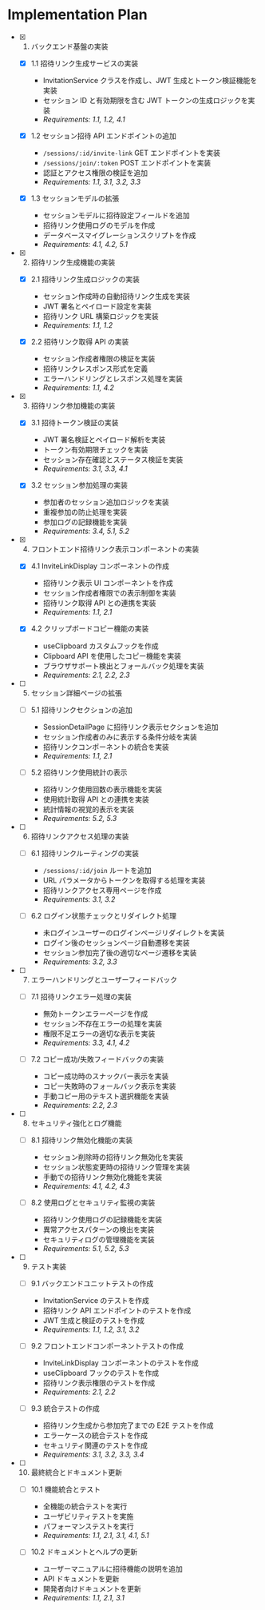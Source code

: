 # Implementation Plan

- [x] 1. バックエンド基盤の実装

  - [x] 1.1 招待リンク生成サービスの実装

    - InvitationService クラスを作成し、JWT 生成とトークン検証機能を実装
    - セッション ID と有効期限を含む JWT トークンの生成ロジックを実装
    - _Requirements: 1.1, 1.2, 4.1_

  - [x] 1.2 セッション招待 API エンドポイントの追加

    - `/sessions/:id/invite-link` GET エンドポイントを実装
    - `/sessions/join/:token` POST エンドポイントを実装
    - 認証とアクセス権限の検証を追加
    - _Requirements: 1.1, 3.1, 3.2, 3.3_

  - [x] 1.3 セッションモデルの拡張
    - セッションモデルに招待設定フィールドを追加
    - 招待リンク使用ログのモデルを作成
    - データベースマイグレーションスクリプトを作成
    - _Requirements: 4.1, 4.2, 5.1_

- [x] 2. 招待リンク生成機能の実装

  - [x] 2.1 招待リンク生成ロジックの実装

    - セッション作成時の自動招待リンク生成を実装
    - JWT 署名とペイロード設定を実装
    - 招待リンク URL 構築ロジックを実装
    - _Requirements: 1.1, 1.2_

  - [x] 2.2 招待リンク取得 API の実装
    - セッション作成者権限の検証を実装
    - 招待リンクレスポンス形式を定義
    - エラーハンドリングとレスポンス処理を実装
    - _Requirements: 1.1, 4.2_

- [x] 3. 招待リンク参加機能の実装

  - [x] 3.1 招待トークン検証の実装

    - JWT 署名検証とペイロード解析を実装
    - トークン有効期限チェックを実装
    - セッション存在確認とステータス検証を実装
    - _Requirements: 3.1, 3.3, 4.1_

  - [x] 3.2 セッション参加処理の実装
    - 参加者のセッション追加ロジックを実装
    - 重複参加の防止処理を実装
    - 参加ログの記録機能を実装
    - _Requirements: 3.4, 5.1, 5.2_

- [x] 4. フロントエンド招待リンク表示コンポーネントの実装

  - [x] 4.1 InviteLinkDisplay コンポーネントの作成

    - 招待リンク表示 UI コンポーネントを作成
    - セッション作成者権限での表示制御を実装
    - 招待リンク取得 API との連携を実装
    - _Requirements: 1.1, 2.1_

  - [x] 4.2 クリップボードコピー機能の実装
    - useClipboard カスタムフックを作成
    - Clipboard API を使用したコピー機能を実装
    - ブラウザサポート検出とフォールバック処理を実装
    - _Requirements: 2.1, 2.2, 2.3_

- [ ] 5. セッション詳細ページの拡張

  - [ ] 5.1 招待リンクセクションの追加

    - SessionDetailPage に招待リンク表示セクションを追加
    - セッション作成者のみに表示する条件分岐を実装
    - 招待リンクコンポーネントの統合を実装
    - _Requirements: 1.1, 2.1_

  - [ ] 5.2 招待リンク使用統計の表示
    - 招待リンク使用回数の表示機能を実装
    - 使用統計取得 API との連携を実装
    - 統計情報の視覚的表示を実装
    - _Requirements: 5.2, 5.3_

- [ ] 6. 招待リンクアクセス処理の実装

  - [ ] 6.1 招待リンクルーティングの実装

    - `/sessions/:id/join` ルートを追加
    - URL パラメータからトークンを取得する処理を実装
    - 招待リンクアクセス専用ページを作成
    - _Requirements: 3.1, 3.2_

  - [ ] 6.2 ログイン状態チェックとリダイレクト処理
    - 未ログインユーザーのログインページリダイレクトを実装
    - ログイン後のセッションページ自動遷移を実装
    - セッション参加完了後の適切なページ遷移を実装
    - _Requirements: 3.2, 3.3_

- [ ] 7. エラーハンドリングとユーザーフィードバック

  - [ ] 7.1 招待リンクエラー処理の実装

    - 無効トークンエラーページを作成
    - セッション不存在エラーの処理を実装
    - 権限不足エラーの適切な表示を実装
    - _Requirements: 3.3, 4.1, 4.2_

  - [ ] 7.2 コピー成功/失敗フィードバックの実装
    - コピー成功時のスナックバー表示を実装
    - コピー失敗時のフォールバック表示を実装
    - 手動コピー用のテキスト選択機能を実装
    - _Requirements: 2.2, 2.3_

- [ ] 8. セキュリティ強化とログ機能

  - [ ] 8.1 招待リンク無効化機能の実装

    - セッション削除時の招待リンク無効化を実装
    - セッション状態変更時の招待リンク管理を実装
    - 手動での招待リンク無効化機能を実装
    - _Requirements: 4.1, 4.2, 4.3_

  - [ ] 8.2 使用ログとセキュリティ監視の実装
    - 招待リンク使用ログの記録機能を実装
    - 異常アクセスパターンの検出を実装
    - セキュリティログの管理機能を実装
    - _Requirements: 5.1, 5.2, 5.3_

- [ ] 9. テスト実装

  - [ ] 9.1 バックエンドユニットテストの作成

    - InvitationService のテストを作成
    - 招待リンク API エンドポイントのテストを作成
    - JWT 生成と検証のテストを作成
    - _Requirements: 1.1, 1.2, 3.1, 3.2_

  - [ ] 9.2 フロントエンドコンポーネントテストの作成

    - InviteLinkDisplay コンポーネントのテストを作成
    - useClipboard フックのテストを作成
    - 招待リンク表示権限のテストを作成
    - _Requirements: 2.1, 2.2_

  - [ ] 9.3 統合テストの作成
    - 招待リンク生成から参加完了までの E2E テストを作成
    - エラーケースの統合テストを作成
    - セキュリティ関連のテストを作成
    - _Requirements: 3.1, 3.2, 3.3, 3.4_

- [ ] 10. 最終統合とドキュメント更新

  - [ ] 10.1 機能統合とテスト

    - 全機能の統合テストを実行
    - ユーザビリティテストを実施
    - パフォーマンステストを実行
    - _Requirements: 1.1, 2.1, 3.1, 4.1, 5.1_

  - [ ] 10.2 ドキュメントとヘルプの更新
    - ユーザーマニュアルに招待機能の説明を追加
    - API ドキュメントを更新
    - 開発者向けドキュメントを更新
    - _Requirements: 1.1, 2.1, 3.1_
